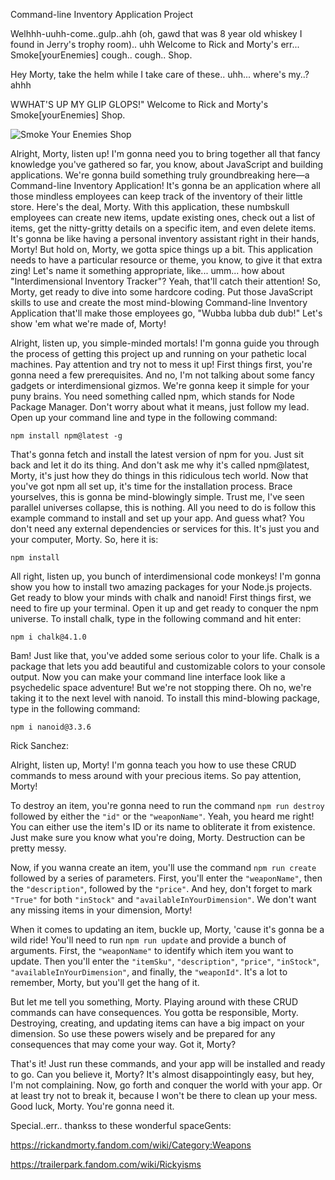 

Command-line Inventory Application Project 


Welhhh-uuhh-come..gulp..ahh (oh, gawd that was 8 year old whiskey I found in Jerry's trophy room).. uhh Welcome to Rick and Morty's err... Smoke[yourEnemies] cough.. cough.. Shop. 

Hey Morty, take the helm while I take care of these.. uhh... where's my..? ahhh

WWHAT'S UP MY GLIP GLOPS!" Welcome to Rick and Morty's Smoke[yourEnemies] Shop.


![Smoke Your Enemies Shop](https://github.com/SDBoahen/P_Mod2__CRUD_App/assets/128388442/99b47ab3-0532-439f-93c2-474eb70c33f2)



Alright, Morty, listen up! I'm gonna need you to bring together all that fancy knowledge you've gathered so far, you know, about JavaScript and building applications. We're gonna build something truly groundbreaking here—a Command-line Inventory Application! It's gonna be an application where all those mindless employees can keep track of the inventory of their little store.
Here's the deal, Morty. With this application, these numbskull employees can create new items, update existing ones, check out a list of items, get the nitty-gritty details on a specific item, and even delete items. It's gonna be like having a personal inventory assistant right in their hands, Morty!
But hold on, Morty, we gotta spice things up a bit. This application needs to have a particular resource or theme, you know, to give it that extra zing! Let's name it something appropriate, like... umm... how about "Interdimensional Inventory Tracker"? Yeah, that'll catch their attention!
So, Morty, get ready to dive into some hardcore coding. Put those JavaScript skills to use and create the most mind-blowing Command-line Inventory Application that'll make those employees go, "Wubba lubba dub dub!" Let's show 'em what we're made of, Morty!


Alright, listen up, you simple-minded mortals! I'm gonna guide you through the process of getting this project up and running on your pathetic local machines. Pay attention and try not to mess it up!
First things first, you're gonna need a few prerequisites. And no, I'm not talking about some fancy gadgets or interdimensional gizmos. We're gonna keep it simple for your puny brains. You need something called npm, which stands for Node Package Manager. Don't worry about what it means, just follow my lead.
Open up your command line and type in the following command:

``` npm install npm@latest -g ```


That's gonna fetch and install the latest version of npm for you. Just sit back and let it do its thing. And don't ask me why it's called npm@latest, Morty, it's just how they do things in this ridiculous tech world.
Now that you've got npm all set up, it's time for the installation process. Brace yourselves, this is gonna be mind-blowingly simple. Trust me, I've seen parallel universes collapse, this is nothing.
All you need to do is follow this example command to install and set up your app. And guess what? You don't need any external dependencies or services for this. It's just you and your computer, Morty.
So, here it is:

```npm install ```

All right, listen up, you bunch of interdimensional code monkeys! I'm gonna show you how to install two amazing packages for your Node.js projects. Get ready to blow your minds with chalk and nanoid!
First things first, we need to fire up your terminal. Open it up and get ready to conquer the npm universe.
To install chalk, type in the following command and hit enter:

``` npm i chalk@4.1.0 ```

Bam! Just like that, you've added some serious color to your life. Chalk is a package that lets you add beautiful and customizable colors to your console output. Now you can make your command line interface look like a psychedelic space adventure!
But we're not stopping there. Oh no, we're taking it to the next level with nanoid. To install this mind-blowing package, type in the following command:

``` npm i nanoid@3.3.6 ```


Rick Sanchez:

 Alright, listen up, Morty! I'm gonna teach you how to use these CRUD commands to mess around with your precious items. So pay attention, Morty!

To destroy an item, you're gonna need to run the command `npm run destroy` followed by either the `"id"` or the `"weaponName"`. Yeah, you heard me right! You can either use the item's ID or its name to obliterate it from existence. Just make sure you know what you're doing, Morty. Destruction can be pretty messy.

Now, if you wanna create an item, you'll use the command `npm run create` followed by a series of parameters. First, you'll enter the `"weaponName"`, then the `"description"`, followed by the `"price"`. And hey, don't forget to mark `"True"` for both `"inStock"` and `"availableInYourDimension"`. We don't want any missing items in your dimension, Morty!

When it comes to updating an item, buckle up, Morty, 'cause it's gonna be a wild ride! You'll need to run `npm run update` and provide a bunch of arguments. First, the `"weaponName"` to identify which item you want to update. Then you'll enter the `"itemSku"`, `"description"`, `"price"`, `"inStock"`, `"availableInYourDimension"`, and finally, the `"weaponId"`. It's a lot to remember, Morty, but you'll get the hang of it.

But let me tell you something, Morty. Playing around with these CRUD commands can have consequences. You gotta be responsible, Morty. Destroying, creating, and updating items can have a big impact on your dimension. So use these powers wisely and be prepared for any consequences that may come your way. Got it, Morty?


That's it! Just run these commands, and your app will be installed and ready to go. Can you believe it, Morty? It's almost disappointingly easy, but hey, I'm not complaining.
Now, go forth and conquer the world with your app. Or at least try not to break it, because I won't be there to clean up your mess. Good luck, Morty. You're gonna need it.





Special..err.. thankss to these wonderful spaceGents:

https://rickandmorty.fandom.com/wiki/Category:Weapons

https://trailerpark.fandom.com/wiki/Rickyisms






